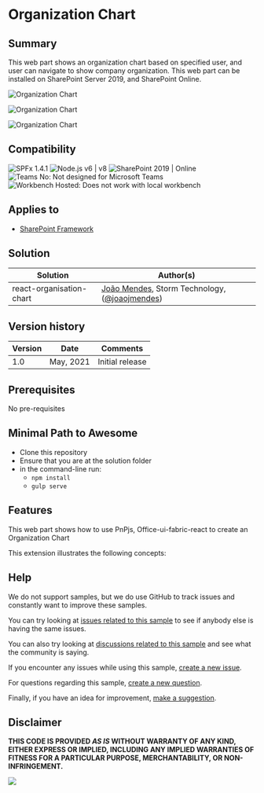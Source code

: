 # Organization Chart

## Summary

This web part shows an organization chart based on specified user, and user can navigate to show company organization. This web part can be installed on SharePoint Server 2019, and SharePoint Online.

![Organization Chart](./assets/orgchart_02.jpg)

![Organization Chart](./assets/orgchart_01.jpg)

![Organization Chart](./assets/orgchart.gif)

## Compatibility

![SPFx 1.4.1](https://img.shields.io/badge/SPFx-1.4.1-green.svg)
![Node.js v6 | v8](https://img.shields.io/badge/Node.js-LTS%206.x%20%7C%20v8-green.svg)
![SharePoint 2019 | Online](https://img.shields.io/badge/SharePoint-2019%20%7C%20Online-yellow.svg)
![Teams No: Not designed for Microsoft Teams](https://img.shields.io/badge/Teams-No-red.svg "Not designed for Microsoft Teams")
![Workbench Hosted: Does not work with local workbench](https://img.shields.io/badge/Workbench-Hosted-yellow.svg "Does not work with local workbench")

## Applies to

- [SharePoint Framework](https://aka.ms/spfx)

## Solution

Solution|Author(s)
--------|---------
react-organisation-chart |[João Mendes](https://github.com/joaojmendes), Storm Technology, ([@joaojmendes](https://twitter.com/joaojmendes))

## Version history

Version|Date|Comments
-------|----|--------
1.0|May, 2021|Initial release

## Prerequisites

No pre-requisites

## Minimal Path to Awesome

- Clone this repository
- Ensure that you are at the solution folder
- in the command-line run:
  - `npm install`
  - `gulp serve`

## Features

This web part shows how to use PnPjs, Office-ui-fabric-react to create an Organization Chart

This extension illustrates the following concepts:

## Help

We do not support samples, but we do use GitHub to track issues and constantly want to improve these samples.

You can try looking at [issues related to this sample](https://github.com/pnp/sp-dev-fx-webparts/issues?q=label%3A%22sample%3A%20react-organization-chart") to see if anybody else is having the same issues.

You can also try looking at [discussions related to this sample](https://github.com/pnp/sp-dev-fx-webparts/discussions?discussions_q=react-organization-chart) and see what the community is saying.

If you encounter any issues while using this sample, [create a new issue](https://github.com/pnp/sp-dev-fx-webparts/issues/new?assignees=&labels=Needs%3A+Triage+%3Amag%3A%2Ctype%3Abug-suspected%2Csample%3A%20react-organisation-chart&template=bug-report.yml&sample=react-organisation-chart&authors=@joaojmendes&title=react-organisation-chart%20-%20).

For questions regarding this sample, [create a new question](https://github.com/pnp/sp-dev-fx-webparts/issues/new?assignees=&labels=Needs%3A+Triage+%3Amag%3A%2Ctype%3Aquestion%2Csample%3A%20react-organisation-chart&template=question.yml&sample=react-organisation-chart&authors=@joaojmendes&title=react-organisation-chart%20-%20).

Finally, if you have an idea for improvement, [make a suggestion](https://github.com/pnp/sp-dev-fx-webparts/issues/new?assignees=&labels=Needs%3A+Triage+%3Amag%3A%2Ctype%3Aenhancement%2Csample%3A%20react-organisation-chart&template=question.yml&sample=react-organisation-chart&authors=@joaojmendes&title=react-organisation-chart%20-%20).

## Disclaimer

**THIS CODE IS PROVIDED *AS IS* WITHOUT WARRANTY OF ANY KIND, EITHER EXPRESS OR IMPLIED, INCLUDING ANY IMPLIED WARRANTIES OF FITNESS FOR A PARTICULAR PURPOSE, MERCHANTABILITY, OR NON-INFRINGEMENT.**


<img src="https://pnptelemetry.azurewebsites.net/sp-dev-fx-webparts/samples/react-organization-chart" />